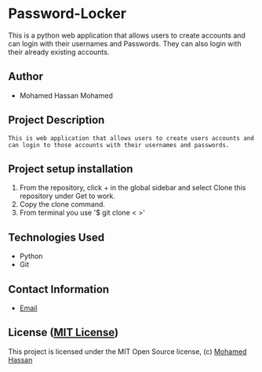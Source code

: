 # Password-Locker

This is a python web application that allows users to create accounts and can login with their usernames and Passwords. They can also login with their already existing accounts.

## Author

*   Mohamed Hassan Mohamed

## Project Description

    This is web application that allows users to create users accounts and can login to those accounts with their usernames and passwords.

## Project setup  installation

1.  From the repository, click + in the global sidebar and select Clone this repository under Get to work.
2.  Copy the clone command.
3.  From terminal you use
    '$ git clone < >'

## Technologies Used

* Python
* Git  


## Contact Information

*   [Email](vanmowha@gmail.com)


## License ([MIT License]( https://github.com/vanmo9/Password-Locker/blob/master/LICENSE ))
This project is licensed under the MIT Open Source license, (c) [Mohamed Hassan]( )
